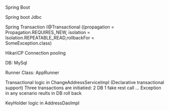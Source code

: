 
Spring Boot

Spring boot Jdbc

Spring Transaction 
  (@Transactional ((propagation = Propagation.REQUIRES_NEW, isolation = Isolation.REPEATABLE_READ,rollbackFor =   
    SomeException.class)

HikariCP Connection pooling

DB: MySql

Runner Class:  AppRunner


Transactional logic in ChangeAddressServiceImpl (Declarative transactional support)
 Three transactions are initiatied: 2 DB 1 fake rest call ... Exception in any scenario reults in DB roll back

KeyHolder logic in AddressDaoImpl
  
  




